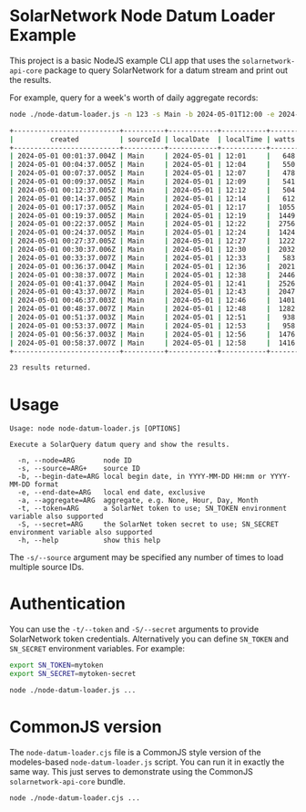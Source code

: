 # SolarNetwork Node Datum Loader Example

This project is a basic NodeJS example CLI app that uses the `solarnetwork-api-core`
package to query SolarNetwork for a datum stream and print out the results.

For example, query for a week's worth of daily aggregate records:

```sh
node ./node-datum-loader.js -n 123 -s Main -b 2024-05-01T12:00 -e 2024-05-01T13:00 -a None

+--------------------------+----------+------------+-----------+-------+-----------+
|         created          | sourceId | localDate  | localTime | watts | wattHours |
+--------------------------+----------+------------+-----------+-------+-----------+
| 2024-05-01 00:01:37.004Z | Main     | 2024-05-01 | 12:01     |   648 |  41447970 |
| 2024-05-01 00:04:37.005Z | Main     | 2024-05-01 | 12:04     |   550 |  41448000 |
| 2024-05-01 00:07:37.005Z | Main     | 2024-05-01 | 12:07     |   478 |  41448030 |
| 2024-05-01 00:09:37.005Z | Main     | 2024-05-01 | 12:09     |   541 |  41448040 |
| 2024-05-01 00:12:37.005Z | Main     | 2024-05-01 | 12:12     |   504 |  41448070 |
| 2024-05-01 00:14:37.005Z | Main     | 2024-05-01 | 12:14     |   612 |  41448090 |
| 2024-05-01 00:17:37.005Z | Main     | 2024-05-01 | 12:17     |  1055 |  41448130 |
| 2024-05-01 00:19:37.005Z | Main     | 2024-05-01 | 12:19     |  1449 |  41448150 |
| 2024-05-01 00:22:37.005Z | Main     | 2024-05-01 | 12:22     |  2756 |  41448250 |
| 2024-05-01 00:24:37.005Z | Main     | 2024-05-01 | 12:24     |  1424 |  41448340 |
| 2024-05-01 00:27:37.005Z | Main     | 2024-05-01 | 12:27     |  1222 |  41448390 |
| 2024-05-01 00:30:37.006Z | Main     | 2024-05-01 | 12:30     |  2032 |  41448470 |
| 2024-05-01 00:33:37.007Z | Main     | 2024-05-01 | 12:33     |   583 |  41448550 |
| 2024-05-01 00:36:37.004Z | Main     | 2024-05-01 | 12:36     |  2021 |  41448600 |
| 2024-05-01 00:38:37.007Z | Main     | 2024-05-01 | 12:38     |  2446 |  41448640 |
| 2024-05-01 00:41:37.004Z | Main     | 2024-05-01 | 12:41     |  2526 |  41448760 |
| 2024-05-01 00:43:37.007Z | Main     | 2024-05-01 | 12:43     |  2047 |  41448830 |
| 2024-05-01 00:46:37.003Z | Main     | 2024-05-01 | 12:46     |  1401 |  41448920 |
| 2024-05-01 00:48:37.007Z | Main     | 2024-05-01 | 12:48     |  1282 |  41448960 |
| 2024-05-01 00:51:37.003Z | Main     | 2024-05-01 | 12:51     |   938 |  41449020 |
| 2024-05-01 00:53:37.007Z | Main     | 2024-05-01 | 12:53     |   958 |  41449050 |
| 2024-05-01 00:56:37.003Z | Main     | 2024-05-01 | 12:56     |  1476 |  41449110 |
| 2024-05-01 00:58:37.007Z | Main     | 2024-05-01 | 12:58     |  1416 |  41449180 |
+--------------------------+----------+------------+-----------+-------+-----------+

23 results returned.
```

# Usage

```
Usage: node node-datum-loader.js [OPTIONS]

Execute a SolarQuery datum query and show the results.

  -n, --node=ARG       node ID
  -s, --source=ARG+    source ID
  -b, --begin-date=ARG local begin date, in YYYY-MM-DD HH:mm or YYYY-MM-DD format
  -e, --end-date=ARG   local end date, exclusive
  -a, --aggregate=ARG  aggregate, e.g. None, Hour, Day, Month
  -t, --token=ARG      a SolarNet token to use; SN_TOKEN environment variable also supported
  -S, --secret=ARG     the SolarNet token secret to use; SN_SECRET environment variable also supported
  -h, --help           show this help
```

The `-s/--source` argument may be specified any number of times to load multiple source IDs.

# Authentication

You can use the `-t/--token` and `-S/--secret` arguments to provide SolarNetwork token credentials.
Alternatively you can define `SN_TOKEN` and `SN_SECRET` environment variables. For example:

```sh
export SN_TOKEN=mytoken
export SN_SECRET=mytoken-secret

node ./node-datum-loader.js ...
```

# CommonJS version

The `node-datum-loader.cjs` file is a CommonJS style version of the modeles-based
`node-datum-loader.js` script. You can run it in exactly the same way. This just serves to
demonstrate using the CommonJS `solarnetwork-api-core` bundle.

```sh
node ./node-datum-loader.cjs ...
```
